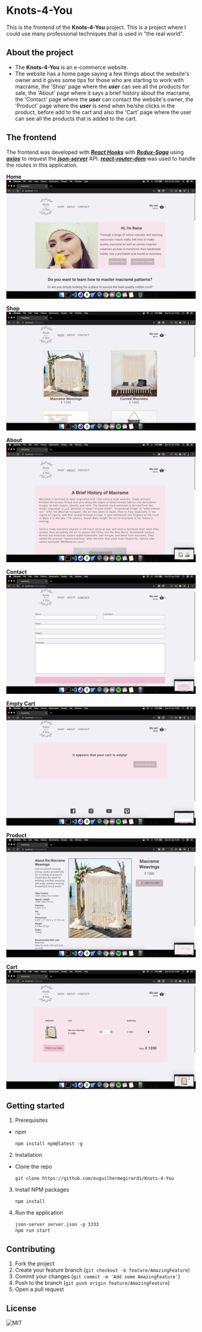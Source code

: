 # Knots-4-You

This is the frontend of the **Knots-4-You** project.
This is a project where I could use many professional techniques that is used in "the real world".

## About the project

- The **Knots-4-You** is an e-commerce website.
- The website has a home page saying a few things about the website's owner and it gives some tips for those who are starting to work with macrame, the 'Shop' page where the **_user_** can see all the products for sale, the 'About' page where it says a brief history about the macrame, the 'Contact' page where the **_user_** can contact the website's owner, the 'Product' page where the **_user_** is send when he/she clicks in the product, before add to the cart and also the 'Cart' page where the user can see all the products that is added to the cart.

## The frontend

The frontend was developed with [**_React Hooks_**](https://reactjs.org/docs/hooks-intro.html) with [**_Redux-Saga_**](https://redux-saga.js.org/) using [**_axios_**](https://www.npmjs.com/package/axios) to request the [**_json-server_**](https://www.npmjs.com/package/json-server) API.
[**_react-router-dom_**](https://www.npmjs.com/package/react-router-dom) was used to handle the routes in this application.

**Home**
![home](.github/home.png)

**Shop**
![shop](.github/shop.png)

**About**
![about](.github/about.png)

**Contact**
![contact](.github/contact.png)

**Empty Cart**
![emptycart](.github/emptycart.png)

**Product**
![product](.github/product.png)

**Cart**
![cart](.github/cart.png)

## Getting started

1.  Prerequisites

- npm

      npm install npm@latest -g

2. Installation

- Clone the repo

      git clone https://github.com/euguilhermegirardi/Knots-4-You

3. Install NPM packages

       npm install

4. Run the application

       json-server server.json -p 3333 
       npm run start

## Contributing

1.  Fork the project
2.  Create your feature branch (`git checkout -b feature/AmazingFeature`)
3.  Commit your changes (`git commit -m 'Add some AmazingFeature'`)
4.  Push to the branch (`git push origin feature/AmazingFeature`)
5.  Open a pull request

## License

![MIT](https://img.shields.io/badge/License-MIT-blue.svg)

